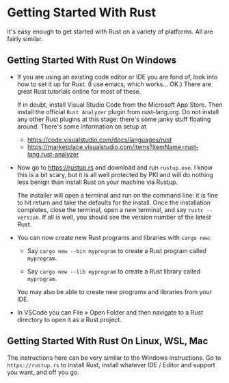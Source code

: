 # Getting Started With Rust

It's easy enough to get started with Rust on a variety of
platforms. All are fairly similar.

## Getting Started With Rust On Windows

* If you are using an existing code editor or IDE you are
  fond of, look into how to set it up for Rust.  (I use
  emacs, which works… OK.) There are great Rust tutorials
  online for most of these.
  
  If in doubt, install Visual Studio Code from the Microsoft
  App Store. Then install the official `Rust Analyzer`
  plugin from rust-lang.org. Do not install any other Rust
  plugins at this stage: there's some janky stuff floating
  around.  There's some information on setup at

    * https://code.visualstudio.com/docs/languages/rust
    * https://marketplace.visualstudio.com/items?itemName=rust-lang.rust-analyzer

* Now go to https://rustup.rs and download and run
  `rustup.exe`. I know this is a bit scary, but it is all
  well protected by PKI and will do nothing less benign than
  install Rust on your machine via Rustup.

  The installer will open a terminal and run on the command
  line: it is fine to hit return and take the defaults for
  the install. Once the installation completes, close the
  terminal, open a new terminal, and say `rustc --version`.
  If all is well, you should see the version number of the
  latest Rust.

* You can now create new Rust programs and libraries with
  `cargo new`:
  
    * Say `cargo new --bin myprogram` to create a Rust program
      called `myprogram`.
    
    * Say `cargo new --lib myprogram` to create a Rust library
      called `myprogram`.

  You may also be able to create new programs and libraries
  from your IDE.

* In VSCode you can File » Open Folder and then navigate to
  a Rust directory to open it as a Rust project.

## Getting Started With Rust On Linux, WSL, Mac

The instructions here can be very similar to the Windows
instructions. Go to `https://rustup.rs` to install Rust,
install whatever IDE / Editor and support you want, and off
you go.
